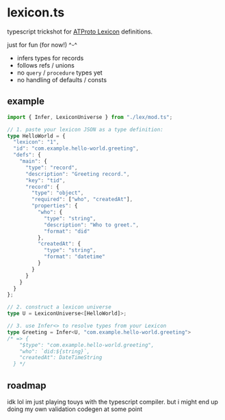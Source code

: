 # lexicon.ts

typescript trickshot for [ATProto Lexicon](https://atproto.com/specs/lexicon) definitions.

just for fun (for now!) ^-^

- infers types for records
- follows refs / unions
- no `query` / `procedure` types yet
- no handling of defaults / consts

## example

```typescript
import { Infer, LexiconUniverse } from "./lex/mod.ts";

// 1. paste your lexicon JSON as a type definition:
type HelloWorld = {
  "lexicon": "1",
  "id": "com.example.hello-world.greeting",
  "defs": {
    "main": {
      "type": "record",
      "description": "Greeting record.",
      "key": "tid",
      "record": {
        "type": "object",
        "required": ["who", "createdAt"],
        "properties": {
          "who": {
            "type": "string",
            "description": "Who to greet.",
            "format": "did"
          },
          "createdAt": {
            "type": "string",
            "format": "datetime"
          }
        }
      }
    }
  }
};

// 2. construct a lexicon universe
type U = LexiconUniverse<[HelloWorld]>;

// 3. use Infer<> to resolve types from your Lexicon
type Greeting = Infer<U, "com.example.hello-world.greeting">
/* => {
    "$type": "com.example.hello-world.greeting",
    "who": `did:${string}`,
    "createdAt": DateTimeString
  } */
```

## roadmap

idk lol im just playing touys with the typescript compiler. but i might end up doing my own validation codegen at some point
